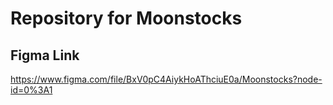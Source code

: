 # Repository for Moonstocks

## Figma Link
https://www.figma.com/file/BxV0pC4AiykHoAThciuE0a/Moonstocks?node-id=0%3A1
